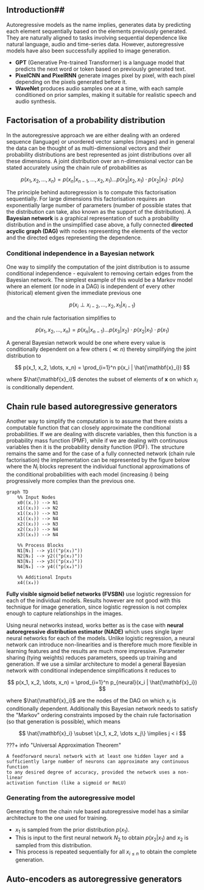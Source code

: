 ## Introduction##

Autoregressive models as the name implies, generates data by predicting each element sequentially based on the elements previously generated. They are naturally aligned to tasks involving sequential dependence like natural language, audio and time-series data. However, autoregressive models have also been successfully applied to image generation.

- **GPT** (Generative Pre-trained Transformer) is a language model that predicts the next word or token based on previously generated text.
- **PixelCNN and PixelRNN** generate images pixel by pixel, with each pixel depending on the pixels generated before it.
- **WaveNet** produces audio samples one at a time, with each sample conditioned on prior samples, making it suitable for realistic speech and audio synthesis.

## Factorisation of a probability distribution ##

In the autoregressive approach we are either dealing with an ordered sequence (language) or unordered vector samples (images) and in general the data can be thought of as multi-dimensional vectors and their probability distributions are best represented as joint distributions over all these dimensions. A joint distribution over an n-dimensional vector can be stated accurately using the chain rule of probabilities as 

$$
p(x_1, x_2, \dots, x_n) = p(x_n | x_{n-1}, \dots, x_2, x_1) \dots p(x_3 | x_2, x_1) \cdot p(x_2 | x_1) \cdot p(x_1)
$$

The principle behind autoregression is to compute this factorisation sequentially. For large dimensions this factorisation requires an exponentially large number of parameters (number of possible states that the distribution can take, also known as the support of the distribution). A **Bayesian network** is a graphical representation of such a probability distribution and in the unsimplified case above, a fully connected **directed acyclic graph (DAG)** with nodes representing the elements of the vector and the directed edges representing the dependence. 
### Conditional independence in a Bayesian network ###

One way to simplify the computation of the joint distribution is to assume conditional independence - equivalent to removing certain edges from the Bayesian network. The simplest example of this would be a Markov model where an element (or node in a DAG) is independent of every other (historical) element given the immediate previous one

$$
p(x_{i} \perp x_{i-2},\dots,x_2,x_1 | x_{i-1})
$$

and the chain rule factorisation simplifies to 

$$
p(x_1, x_2, \dots, x_n) = p(x_n | x_{n-1}) \dots p(x_3 | x_2) \cdot p(x_2 | x_1) \cdot p(x_1)
$$

A general Bayesian network would be one where every value is conditionally dependent on a few others ($\ll n$) thereby simplifying the joint distribution to

$$
p(x_1, x_2, \dots, x_n) = \prod_{i=1}^n p(x_i | \hat{\mathbf{x}_i})
$$

where $\hat{\mathbf{x}_i}$ denotes the subset of elements of $\mathbf{x}$ on which $x_i$ is conditionally dependent. 

## Chain rule based autoregressive generators ##

Another way to simplify the computation is to assume that there exists a computable function that can closely approximate the conditional probabilities. If we are dealing with discrete variables, then this function is a probability mass function (PMF), while if we are dealing with continuous variables then it is the probability density function (PDF). The structure remains the same and for the case of a fully connected network (chain rule factorisation) the implementation can be represented by the figure below where the $N_i$ blocks represent the individual functional approximations of the conditional probabilities with each model (increasing $i$) being progressively more complex than the previous one.

```mermaid
graph TD
    %% Input Nodes
    x0((x.)) --> N1
    x1((x₁)) --> N2
    x1((x₁)) --> N3
    x1((x₁)) --> N4
    x2((x₂)) --> N3
    x2((x₂)) --> N4
    x3((x₃)) --> N4

    %% Process Blocks
    N1[N₁] --> y1(("p(x₁)"))
    N2[N₂] --> y2(("p(x₂)"))
    N3[N₃] --> y3(("p(x₃)"))
    N4[N₄] --> y4(("p(x₄)"))

    %% Additional Inputs
    x4((x₄))
```

**Fully visible sigmoid belief networks (FVSBN)** use logistic regression for each of the individual models. Results however are not good with this technique for image generation, since logistic regression is not complex enough to capture relationships in the images. 

Using neural networks instead, works better as is the case with **neural autoregressive distribution estimator (NADE)** which uses single layer neural networks for each of the models. Unlike logistic regression, a neural network can introduce non-linearities and is therefore much more flexible in learning features and the results are much more impressive. Parameter sharing (tying weights) reduces parameters, speeds up training and generation. If we use a similar architecture to model a general Bayesian network with conditional independence simplifications it reduces to

$$
p(x_1, x_2, \dots, x_n) = \prod_{i=1}^n p_{neural}(x_i | \hat{\mathbf{x}_i})
$$

where $\hat{\mathbf{x}_i}$ are the nodes of the DAG on which $x_i$ is conditionally dependent. Additionally this Bayesian network needs to satisfy the "Markov" ordering constraints imposed by the chain rule factorisation (so that generation is possible), which means

$$
\hat{\mathbf{x}_i} \subset \{x_1, x_2, \dots x_j\} \implies j < i
$$

???+ info "Universal Approximation Theorem"

    A feedforward neural network with at least one hidden layer and a 
    sufficiently large number of neurons can approximate any continuous function
    to any desired degree of accuracy, provided the network uses a non-linear
    activation function (like a sigmoid or ReLU)

### Generating from the autoregressive model ###

Generating from the chain rule based autoregressive model has a similar architecture to the one used for training.
* $x_1$ is sampled from the prior distribution $p(x_1)$.
* This is input to the first neural network $N_2$ to obtain $p(x_2|x_1)$ and $x_2$ is sampled from this distribution.
* This process is repeated sequentially for all $x_{i \le n}$ to obtain the complete generation.
## Auto-encoders as autoregressive generators ##




